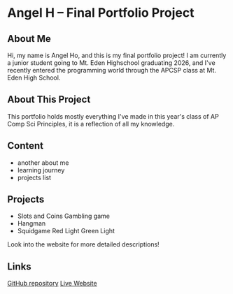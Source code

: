 # Angel H – Final Portfolio Project

## About Me
Hi, my name is Angel Ho, and this is my final portfolio project! I am currently a junior student going to Mt. Eden Highschool graduating 2026, and I've recently entered the programming world through the APCSP class at Mt. Eden High School.

## About This Project
This portfolio holds mostly everything I've made in this year's class of AP Comp Sci Principles, it is a reflection of all my knowledge.

## Content
- another about me
- learning journey
- projects list
## Projects
- Slots and Coins Gambling game
- Hangman
- Squidgame Red Light Green Light

Look into the website for more detailed descriptions!

## Links
[GitHub repository]()
[Live Website](https://fortniteblaster75.github.io/Final-Project/#projects)
